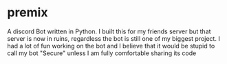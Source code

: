 # premix

A discord Bot written in Python.
I built this for my friends server but that server is now in ruins, regardless the bot is still one of my biggest project.
I had a lot of fun working on the bot and I believe that it would be stupid to call my bot "Secure" unless I am fully comfortable sharing its code 
